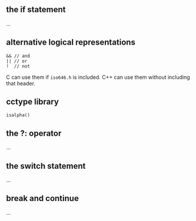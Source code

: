 ## the if statement
...

## alternative logical representations
```
&& // and
|| // or
!  // not
```
C can use them if `iso646.h` is included.
C++ can use them without including that header.

## cctype library
```
isalpha()
```

## the ?: operator
...

## the switch statement
...

## break and continue
...


